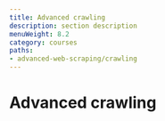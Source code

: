 ```yaml
---
title: Advanced crawling
description: section description
menuWeight: 8.2
category: courses
paths:
- advanced-web-scraping/crawling
---
```


# Advanced crawling
